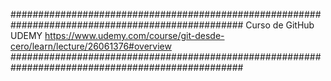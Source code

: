 ##################################################################################################
Curso de GitHub UDEMY https://www.udemy.com/course/git-desde-cero/learn/lecture/26061376#overview
##################################################################################################
